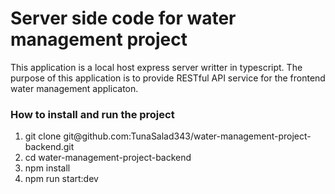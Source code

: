 <h1>Server side code for water management project</h1>
<p>This application is a local host express server writter in typescript. The purpose of this application is to provide RESTful API service for the frontend water management applicaton. </p>
<h3>How to install and run the project</h3>
<ol>
  <li>git clone git@github.com:TunaSalad343/water-management-project-backend.git </li>
  <li>cd water-management-project-backend</li>
  <li>npm install</li>
  <li>npm run start:dev</li>
</ol>
